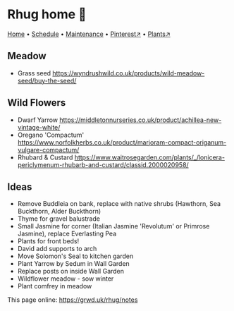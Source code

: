 # Rhug home 🏡

[Home](https://grwd.uk/rhug/) • [Schedule](https://grwd.uk/rhug/schedule) • [Maintenance](https://grwd.uk/rhug/management) • [Pinterest↗](https://pinterest.co.uk/NatureWorksGarden/rhug) • [Plants↗](https://bit.ly/rhug-plants)

## Meadow

* Grass seed https://wyndrushwild.co.uk/products/wild-meadow-seed/buy-the-seed/

## Wild Flowers

* Dwarf Yarrow https://middletonnurseries.co.uk/product/achillea-new-vintage-white/
* Oregano 'Compactum' https://www.norfolkherbs.co.uk/product/marjoram-compact-origanum-vulgare-compactum/
* Rhubard & Custard https://www.waitrosegarden.com/plants/_/lonicera-periclymenum-rhubarb-and-custard/classid.2000020958/

## Ideas

* Remove Buddleia on bank, replace with native shrubs (Hawthorn, Sea Buckthorn, Alder Buckthorn)
* Thyme for gravel balustrade
* Small Jasmine for corner (Italian Jasmine 'Revolutum' or Primrose Jasmine), replace Everlasting Pea
* Plants for front beds!
* David add supports to arch
* Move Solomon's Seal to kitchen garden
* Plant Yarrow by Sedum in Wall Garden
* Replace posts on inside Wall Garden
* Wildflower meadow - sow winter
* Plant comfrey in meadow

This page online: <https://grwd.uk/rhug/notes>
